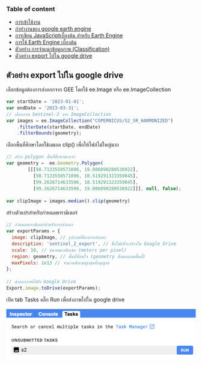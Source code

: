 ### Table of content
* [การเข้าใช้งาน](./README.md)
* [กำทำงานของ google earth engine](./0_client_vs_server.md)
* [การเขียน JavaScriptเบื้องต้น สำหรับ Earth Engine](./1_JavaScript.md)
* [การใช้ Earth Engine เบื้องต้น](./2_GEE_basic.md)
* [ตัวอย่าง การจำแนกข้อมูลภาพ (Classification)](./3_Classification.md)
* [ตัวอย่าง export ไปใน google drive](./4_export.md)

## ตัวอย่าง export ไปใน google drive

เลือกข้อมูลต้องการส่งออกจาก GEE โดยใช้ ee.Image หรือ ee.ImageCollection 
```js
var startDate = '2023-01-01';
var endDate = '2023-03-31';
// เลือกภาพ Sentinel-2 จาก ImageCollection    
var images = ee.ImageCollection("COPERNICUS/S2_SR_HARMONIZED")
    .filterDate(startDate, endDate) 
    .filterBounds(geometry);
```

เลือกพื้นที่ศึกษาโดยใช้เมธอด clip() เพื่อให้ไฟล์ไม่ใหญ่มาก
```js
// สร้าง polygon พื้นที่ศึกษาของเรา 
var geometry =  ee.Geometry.Polygon(
        [[[98.7133550571096, 19.086090280538922],
          [98.7133550571096, 18.519291323359845],
          [99.2626714633596, 18.519291323359845],
          [99.2626714633596, 19.086090280538922]]], null, false);
 
var clipImage = images.median().clip(geometry)
```

สร้างตัวแปรสำหรับกำหนดพารามิเตอร์ 
```js
// กำหนดพารามิเตอร์สำหรับการส่งออก
var exportParams = {
  image: clipImage, // รูปภาพที่ต้องการส่งออก
  description: 'sentinel_2_export', // ชื่อไฟล์ที่จะสร้างใน Google Drive
  scale: 10, // ขนาดของพิกเซล (meters per pixel)
  region: geometry, // พื้นที่ที่สนใจ (geometry คือขอบเขตพื้นที่)
  maxPixels: 1e13 // จำนวนพิกเซลสูงสุดที่อนุญาต
};

// ส่งออกภาพไปยัง Google Drive
Export.image.toDrive(exportParams);
```

เปิด tab Tasks คลิ๊ก Run เพื่อส่งภาพไปใน google drive

![This is an image](./docs/assets/export.png)